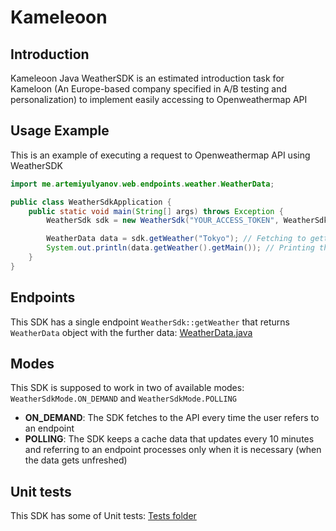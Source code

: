 # Kameleoon

## Introduction
Kameleoon Java WeatherSDK is an estimated introduction task for Kameloon (An Europe-based company specified in A/B testing and personalization) to implement easily accessing to Openweathermap API

## Usage Example
This is an example of executing a request to Openweathermap API using WeatherSDK

```java
import me.artemiyulyanov.web.endpoints.weather.WeatherData;

public class WeatherSdkApplication {
    public static void main(String[] args) throws Exception {
        WeatherSdk sdk = new WeatherSdk("YOUR_ACCESS_TOKEN", WeatherSdkMode.POLLING); // Initialization of the SDK instance

        WeatherData data = sdk.getWeather("Tokyo"); // Fetching to getting weather endpoint to the API
        System.out.println(data.getWeather().getMain()); // Printing the weather
    }
}
```
## Endpoints
This SDK has a single endpoint ```WeatherSdk::getWeather``` that returns ```WeatherData``` object with the further data:
[WeatherData.java](src/main/java/me/artemiyulyanov/web/endpoints/weather/WeatherData.java)

## Modes
This SDK is supposed to work in two of available modes: ```WeatherSdkMode.ON_DEMAND``` and ```WeatherSdkMode.POLLING```
- **ON_DEMAND**: The SDK fetches to the API every time the user refers to an endpoint
- **POLLING**: The SDK keeps a cache data that updates every 10 minutes and referring to an endpoint processes only when it is necessary (when the data gets unfreshed)

## Unit tests
This SDK has some of Unit tests:
[Tests folder](src/test/java/me/artemiyulyanov)
